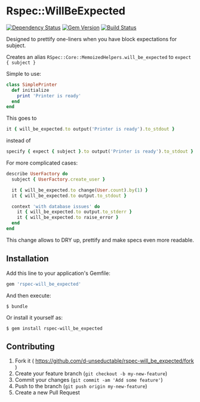 # Rspec::WillBeExpected

[![Dependency Status](https://gemnasium.com/d-unseductable/rspec-will_be_expected.svg)](https://gemnasium.com/d-unseductable/rspec-will_be_expected)
[![Gem Version](https://badge.fury.io/rb/rspec-will_be_expected.svg)](http://badge.fury.io/rb/rspec-will_be_expected)
[![Build Status](https://travis-ci.org/d-unseductable/rspec-will_be_expected.svg?branch=master)](https://travis-ci.org/d-unseductable/rspec-will_be_expected)

Designed to prettify one-liners when you have block expectations for subject.

Creates an alias `RSpec::Core::MemoizedHelpers.will_be_expected` to
`expect { subject }`

Simple to use:

```ruby
class SimplePrinter
  def initialize
    print 'Printer is ready'
  end
end
```

This goes to

```ruby
it { will_be_expected.to output('Printer is ready').to_stdout }
```

instead of

```ruby
specify { expect { subject }.to output('Printer is ready').to_stdout }
```

For more complicated cases:

```ruby
describe UserFactory do
  subject { UserFactory.create_user }

  it { will_be_expected.to change(User.count).by(1) }
  it { will_be_expected.to output.to_stdout }

  context 'with database issues' do
    it { will_be_expected.to output.to_stderr }
    it { will_be_expected.to raise_error }
  end
end
```

This change allows to DRY up, prettify and make specs even more readable.

## Installation

Add this line to your application's Gemfile:

```ruby
gem 'rspec-will_be_expected'
```

And then execute:

    $ bundle

Or install it yourself as:

    $ gem install rspec-will_be_expected

## Contributing

1. Fork it ( https://github.com/d-unseductable/rspec-will_be_expected/fork )
2. Create your feature branch (`git checkout -b my-new-feature`)
3. Commit your changes (`git commit -am 'Add some feature'`)
4. Push to the branch (`git push origin my-new-feature`)
5. Create a new Pull Request
